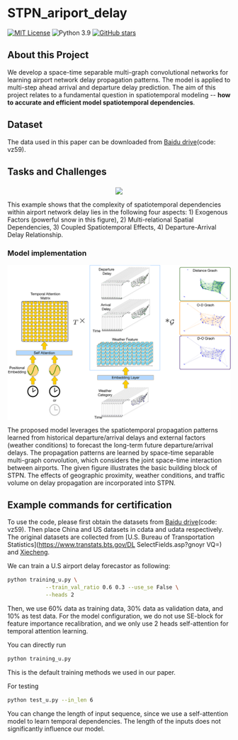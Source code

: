 # STPN_ariport_delay

[![MIT License](https://img.shields.io/badge/license-MIT-green.svg)](https://opensource.org/licenses/MIT)
![Python 3.9](https://img.shields.io/badge/Python-3.9-blue.svg)
[![GitHub stars](https://img.shields.io/github/stars/Kaimaoge/STPN.svg?logo=github&label=Stars&logoColor=white)](https://github.com/Kaimaoge/STPN)

About this Project
--------------
We develop a space-time separable multi-graph convolutional networks for learning airport network delay propagation patterns. The model is applied to multi-step ahead arrival and departure delay prediction. The aim of this project relates to a fundamental question in spatiotemporal modeling -- **how to accurate and efficient model spatiotemporal dependencies**.

Dataset
--------------
The data used in this paper can be downloaded from [Baidu drive](https://pan.baidu.com/s/13siqq4ffpxhvootkJKvgbw)(code: vz59). 

Tasks and Challenges
--------------

<p align="center">
<img align="middle" src="https://github.com/Kaimaoge/STPN/blob/master/image/delay.png" width="600" />
</p>

This example shows that the complexity of spatiotemporal dependencies within airport network delay lies in the following four aspects: 1) Exogenous Factors (powerful snow in this figure), 2) Multi-relational Spatial Dependencies, 3) Coupled Spatiotemporal Effects, 4) Departure-Arrival Delay Relationship.


### Model implementation

<p align="center">
<img align="middle" src="https://github.com/Kaimaoge/STPN/blob/master/image/framework.png" width="700" />
</p>

The proposed model leverages the spatiotemporal propagation patterns learned from historical departure/arrival delays and external factors (weather conditions) to forecast the long-term future departure/arrival delays. The propagation patterns are learned by space-time separable multi-graph convolution, which considers the joint space-time interaction between airports. The given figure illustrates the basic building block of STPN. The effects of geographic proximity, weather conditions, and traffic volume on delay propagation are incorporated into STPN.

Example commands for certification
--------------

To use the code, please first obtain the datasets from [Baidu drive](https://pan.baidu.com/s/13siqq4ffpxhvootkJKvgbw)(code: vz59). Then place China and US datasets in cdata and udata respectively. The original datasets are collected from [U.S. Bureau of Transportation Statistics](https://www.transtats.bts.gov/DL SelectFields.asp?gnoyr VQ=) and [Xiecheng](https://pan.baidu.com/s/1dEPyMGh#list/path=\%2F).

We can train a U.S airport delay forecastor as following:

```bash
python training_u.py \
			--train_val_ratio 0.6 0.3 --use_se False \
			--heads 2
```
Then, we use 60% data as training data, 30% data as validation data, and 10% as test data. For the model configuration, we do not use SE-block for feature importance recalibration, and we only use 2 heads self-attention for temporal attention learning.

You can directly run 
```bash
python training_u.py
```
This is the default training methods we used in our paper.

For testing
```bash
python test_u.py --in_len 6
```
You can change the length of input sequence, since we use a self-attention model to learn temporal dependencies. The length of the inputs does not significantly influence our model.
